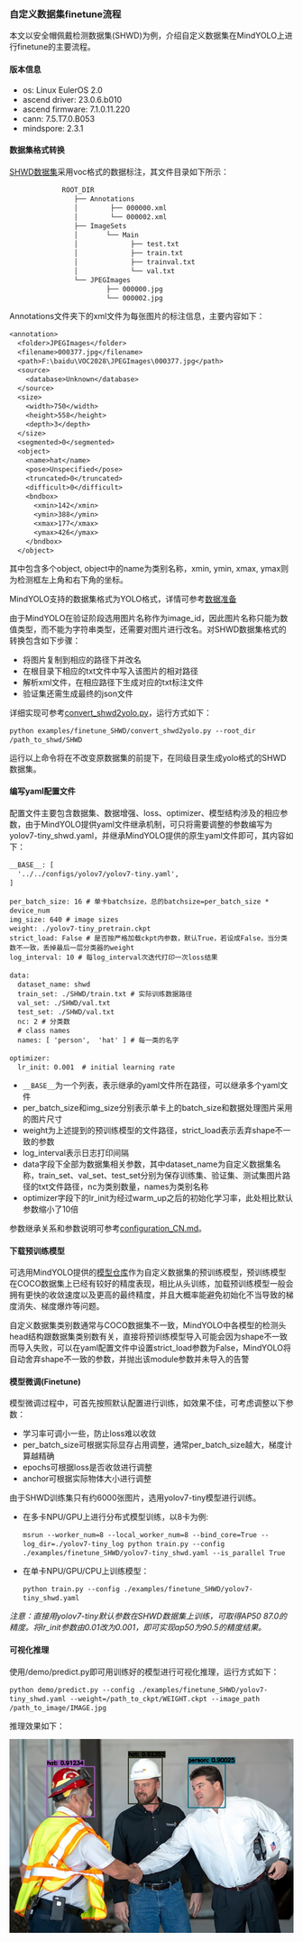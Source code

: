 ### 自定义数据集finetune流程

本文以安全帽佩戴检测数据集(SHWD)为例，介绍自定义数据集在MindYOLO上进行finetune的主要流程。

#### 版本信息
* os: Linux EulerOS 2.0
* ascend driver: 23.0.6.b010
* ascend firmware: 7.1.0.11.220
* cann: 7.5.T7.0.B053
* mindspore: 2.3.1

#### 数据集格式转换

[SHWD数据集](https://github.com/njvisionpower/Safety-Helmet-Wearing-Dataset/tree/master)采用voc格式的数据标注，其文件目录如下所示：
```
             ROOT_DIR
                ├── Annotations
                │        ├── 000000.xml
                │        └── 000002.xml
                ├── ImageSets
                │       └── Main
                │             ├── test.txt
                │             ├── train.txt
                │             ├── trainval.txt
                │             └── val.txt
                └── JPEGImages
                        ├── 000000.jpg
                        └── 000002.jpg
```
Annotations文件夹下的xml文件为每张图片的标注信息，主要内容如下：
```
<annotation>
  <folder>JPEGImages</folder>
  <filename>000377.jpg</filename>
  <path>F:\baidu\VOC2028\JPEGImages\000377.jpg</path>
  <source>
    <database>Unknown</database>
  </source>
  <size>
    <width>750</width>
    <height>558</height>
    <depth>3</depth>
  </size>
  <segmented>0</segmented>
  <object>
    <name>hat</name>
    <pose>Unspecified</pose>
    <truncated>0</truncated>
    <difficult>0</difficult>
    <bndbox>
      <xmin>142</xmin>
      <ymin>388</ymin>
      <xmax>177</xmax>
      <ymax>426</ymax>
    </bndbox>
  </object>
```
其中包含多个object, object中的name为类别名称，xmin, ymin, xmax, ymax则为检测框左上角和右下角的坐标。

MindYOLO支持的数据集格式为YOLO格式，详情可参考[数据准备](../../docs/zh/how_to_guides/data_preparation.md)

由于MindYOLO在验证阶段选用图片名称作为image_id，因此图片名称只能为数值类型，而不能为字符串类型，还需要对图片进行改名。对SHWD数据集格式的转换包含如下步骤：
* 将图片复制到相应的路径下并改名
* 在根目录下相应的txt文件中写入该图片的相对路径
* 解析xml文件，在相应路径下生成对应的txt标注文件
* 验证集还需生成最终的json文件

详细实现可参考[convert_shwd2yolo.py](./convert_shwd2yolo.py)，运行方式如下：

  ```shell
  python examples/finetune_SHWD/convert_shwd2yolo.py --root_dir /path_to_shwd/SHWD
  ```
运行以上命令将在不改变原数据集的前提下，在同级目录生成yolo格式的SHWD数据集。

#### 编写yaml配置文件
配置文件主要包含数据集、数据增强、loss、optimizer、模型结构涉及的相应参数，由于MindYOLO提供yaml文件继承机制，可只将需要调整的参数编写为yolov7-tiny_shwd.yaml，并继承MindYOLO提供的原生yaml文件即可，其内容如下：
```
__BASE__: [
  '../../configs/yolov7/yolov7-tiny.yaml',
]

per_batch_size: 16 # 单卡batchsize，总的batchsize=per_batch_size * device_num
img_size: 640 # image sizes
weight: ./yolov7-tiny_pretrain.ckpt
strict_load: False # 是否按严格加载ckpt内参数，默认True，若设成False，当分类数不一致，丢掉最后一层分类器的weight
log_interval: 10 # 每log_interval次迭代打印一次loss结果

data:
  dataset_name: shwd
  train_set: ./SHWD/train.txt # 实际训练数据路径
  val_set: ./SHWD/val.txt
  test_set: ./SHWD/val.txt
  nc: 2 # 分类数
  # class names
  names: [ 'person',  'hat' ] # 每一类的名字

optimizer:
  lr_init: 0.001  # initial learning rate
```
* ```__BASE__```为一个列表，表示继承的yaml文件所在路径，可以继承多个yaml文件
* per_batch_size和img_size分别表示单卡上的batch_size和数据处理图片采用的图片尺寸
* weight为上述提到的预训练模型的文件路径，strict_load表示丢弃shape不一致的参数
* log_interval表示日志打印间隔
* data字段下全部为数据集相关参数，其中dataset_name为自定义数据集名称，train_set、val_set、test_set分别为保存训练集、验证集、测试集图片路径的txt文件路径，nc为类别数量，names为类别名称
* optimizer字段下的lr_init为经过warm_up之后的初始化学习率，此处相比默认参数缩小了10倍

参数继承关系和参数说明可参考[configuration_CN.md](../../tutorials/configuration_CN.md)。

#### 下载预训练模型
可选用MindYOLO提供的[模型仓库](../../benchmark_results.md)作为自定义数据集的预训练模型，预训练模型在COCO数据集上已经有较好的精度表现，相比从头训练，加载预训练模型一般会拥有更快的收敛速度以及更高的最终精度，并且大概率能避免初始化不当导致的梯度消失、梯度爆炸等问题。

自定义数据集类别数通常与COCO数据集不一致，MindYOLO中各模型的检测头head结构跟数据集类别数有关，直接将预训练模型导入可能会因为shape不一致而导入失败，可以在yaml配置文件中设置strict_load参数为False，MindYOLO将自动舍弃shape不一致的参数，并抛出该module参数并未导入的告警
#### 模型微调(Finetune)
模型微调过程中，可首先按照默认配置进行训练，如效果不佳，可考虑调整以下参数：
* 学习率可调小一些，防止loss难以收敛
* per_batch_size可根据实际显存占用调整，通常per_batch_size越大，梯度计算越精确
* epochs可根据loss是否收敛进行调整
* anchor可根据实际物体大小进行调整

由于SHWD训练集只有约6000张图片，选用yolov7-tiny模型进行训练。
* 在多卡NPU/GPU上进行分布式模型训练，以8卡为例:

  ```shell
  msrun --worker_num=8 --local_worker_num=8 --bind_core=True --log_dir=./yolov7-tiny_log python train.py --config ./examples/finetune_SHWD/yolov7-tiny_shwd.yaml --is_parallel True
  ```

* 在单卡NPU/GPU/CPU上训练模型：

  ```shell
  python train.py --config ./examples/finetune_SHWD/yolov7-tiny_shwd.yaml 
  ```
*注意：直接用yolov7-tiny默认参数在SHWD数据集上训练，可取得AP50 87.0的精度。将lr_init参数由0.01改为0.001，即可实现ap50为90.5的精度结果。*

#### 可视化推理
使用/demo/predict.py即可用训练好的模型进行可视化推理，运行方式如下：

```shell
python demo/predict.py --config ./examples/finetune_SHWD/yolov7-tiny_shwd.yaml --weight=/path_to_ckpt/WEIGHT.ckpt --image_path /path_to_image/IMAGE.jpg
```
推理效果如下：
<div align=center>
<img width='600' src="https://github.com/yuedongli1/images/raw/master/00006630.jpg"/>
</div>